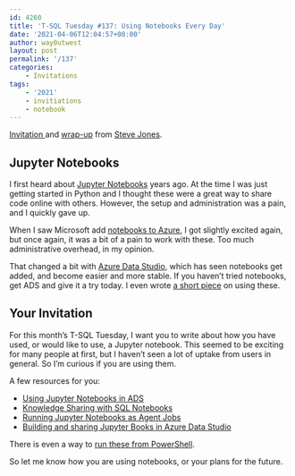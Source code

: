 ```yaml
---
id: 4260
title: 'T-SQL Tuesday #137: Using Notebooks Every Day'
date: '2021-04-06T12:04:57+00:00'
author: way0utwest
layout: post
permalink: '/137'
categories:
    - Invitations
tags:
    - '2021'
    - invitiations
    - notebook
---
```


[Invitation ](https://voiceofthedba.com/2021/04/06/tsql2sday-137-invite-using-notebooks-every-day/)and [wrap-up](http://voiceofthedba.com/2021/04/23/t-sql-tuesday-137-wrap-up/) from [Steve Jones](http://voiceofthedba.com/).

## Jupyter Notebooks

I first heard about [Jupyter Notebooks](https://jupyter.org/) years ago. At the time I was just getting started in Python and I thought these were a great way to share code online with others. However, the setup and administration was a pain, and I quickly gave up.

When I saw Microsoft add [notebooks to Azure](https://notebooks.azure.com/), I got slightly excited again, but once again, it was a bit of a pain to work with these. Too much administrative overhead, in my opinion.

That changed a bit with [Azure Data Studio](https://docs.microsoft.com/en-us/sql/azure-data-studio/download-azure-data-studio?view=sql-server-ver15), which has seen notebooks get added, and become easier and more stable. If you haven’t tried notebooks, get ADS and give it a try today. I even wrote [a short piece](https://www.sqlservercentral.com/articles/using-notebooks-in-azure-data-studio) on using these.

## Your Invitation

For this month’s T-SQL Tuesday, I want you to write about how you have used, or would like to use, a Jupyter notebook. This seemed to be exciting for many people at first, but I haven’t seen a lot of uptake from users in general. So I’m curious if you are using them.

A few resources for you:

- [Using Jupyter Notebooks in ADS](https://docs.microsoft.com/en-us/sql/azure-data-studio/notebooks/notebooks-guidance?view=sql-server-ver15)
- [Knowledge Sharing with SQL Notebooks](https://www.red-gate.com/simple-talk/sql/sql-tools/knowledge-sharing-with-sql-notebooks/)
- [Running Jupyter Notebooks as Agent Jobs](https://sqldbawithabeard.com/2020/03/30/running-jupyter-notebooks-as-agent-jobs/)
- [Building and sharing Jupyter Books in Azure Data Studio](https://argonsys.com/microsoft-cloud/library/building-and-sharing-jupyter-books-in-azure-data-studio/)

There is even a way to [run these from PowerShell](https://docs.microsoft.com/en-us/powershell/module/sqlserver/invoke-sqlnotebook?view=sqlserver-ps).

So let me know how you are using notebooks, or your plans for the future.